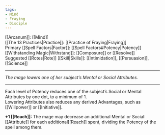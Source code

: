 ```yaml
---
tags:
- Mind
- Fraying
- Disciple
---
```


[[Arcanum]]: [[Mind]]\
[[The 13 Practices|Practice]]: [[Practice of Fraying|Fraying]]\
Primary [[Spell Factors|Factor]]: [[Spell Factors#Potency|Potency]]\
[[Withstanding Magic|Withstand]]: [[Composure]] or [[Resolve]]\
Suggested [[Rotes|Rote]] [[Skill|Skills]]: [[Intimidation]], [[Persuasion]], [[Science]]

---

_The mage lowers one of her subject’s Mental or Social Attributes._

---

Each level of Potency reduces one of the subject’s Social or Mental Attributes by one dot, to a minimum of 1.\
Lowering Attributes also reduces any derived Advantages, such as [[Willpower]] or [[Initiative]].

**+1 [[Reach]]:** The mage may decrease an additional Mental or Social [[Attribute]] for each additional[[Reach]] spent, dividing the Potency of the spell among them.